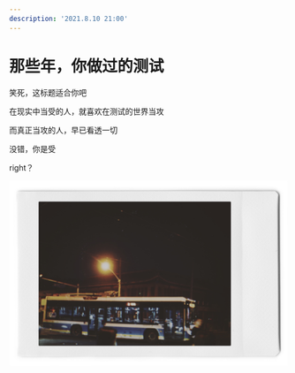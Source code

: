```yaml
---
description: '2021.8.10 21:00'
---
```


# 那些年，你做过的测试

笑死，这标题适合你吧

在现实中当受的人，就喜欢在测试的世界当攻

而真正当攻的人，早已看透一切

没错，你是受

right？

![&#x5317;&#x4EAC;&#x7535;&#x8F68;](../.gitbook/assets/img_5678.jpg)



